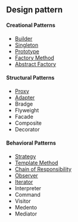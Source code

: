## Design pattern 
#### Creational Patterns
- [Builder](/markdown/designpattern/builder.md)
- [Singleton](/markdown/designpattern/singleton.md)
- [Prototype](/markdown/designpattern/prototype.md)
- [Factory Method](/markdown/designpattern/factoryMethod.md)
- [Abstract Factory](/markdown/designpattern/abstractFactory.md)
#### Structural Patterns
- [Proxy](/markdown/designpattern/proxy.md)
- [Adapter](/markdown/designpattern/adapter.md)
- Bradge
- Flyweight
- Facade
- Composite
- Decorator
#### Behavioral Patterns
- [Strategy](/markdown/designpattern/strategy.md)
- [Template Method](/markdown/designpattern/template.md)
- [Chain of Responsibility](/markdown/designpattern/chainOfResponsibility.md)
- [Observer](/markdown/designpattern/observer.md)
- [Iterator](/markdown/designpattern/iterator.md)
- Interpreter
- Command
- Visitor
- Medento
- Mediator